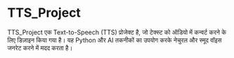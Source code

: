 # TTS_Project
 TTS_Project एक Text-to-Speech (TTS) प्रोजेक्ट है, जो टेक्स्ट को ऑडियो में कन्वर्ट करने के लिए डिज़ाइन किया गया है। यह Python और AI तकनीकों का उपयोग करके नेचुरल और स्मूद वॉइस जनरेट करने में मदद करता है।
